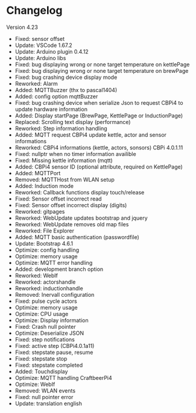 # Changelog

Version 4.23

- Fixed:    sensor offset
- Update:   VSCode 1.67.2
- Update:   Arduino plugin 0.4.12
- Update:   Arduino libs
- Fixed:    bug displaying wrong or none target temperature on kettlePage
- Fixed:    bug displaying wrong or none target temperature on brewPage
- Fixed:    bug crashing device display mode
- Reworked: Alarm
- Added:    MQTTBuzzer (thx to pascal1404)
- Added:    config option mqttBuzzer
- Fixed:    bug crashing device when serialize Json to request CBPi4 to update hardware information
- Added:    Display startPage (BrewPage, KettlePage or InductionPage)
- Replaced: Scrolling text display (performance)
- Reworked: Step information handling
- Added:    MQTT request CBPi4 update kettle, actor and sensor informations
- Reworked: CBPi4 informations (kettle, actors, sonsors) CBPi 4.0.1.11
- Fixed:    nullptr when no timer information availible
- Fixed:    Missing kettle information (mqtt)
- Added:    CBPi4 sensor ID (optional attribute, required on KettlePage)
- Added:    MQTTPort
- Removed:  MQTTHost from WLAN setup
- Added:    Induction mode
- Reworked: Callback functions display touch/release
- Fixed:    Sensor offset incorrect read
- Fixed:    Sensor offset incorrect display (digits)
- Reworked: gitpages
- Reworked: WebUpdate updates bootstrap and jquery
- Reworked: WebUpdate removes old map files
- Reworked: File Explorer
- Added:    MQTT basic authentication (passwordfile)
- Update:   Bootstrap 4.6.1
- Optimize: config handling
- Optimize: memory usage
- Optimize: MQTT error handling
- Added:    development branch option
- Reworked: WebIf
- Reworked: actorshandle
- Reworked: inductionhandle
- Removed:  Inervall configuration
- Fixed:    pulse cycle actors
- Optimize: memory usage
- Optimize: CPU usage
- Optimize: Display information
- Fixed:    Crash null pointer
- Optimize: Deserialize JSON
- Fixed:    step notifications
- Fixed:    active step (CBPi4.0.1a11)
- Fixed:    stepstate pause, resume
- Fixed:    stepstate stop
- Fixed:    stepstate completed
- Added:    Touchdisplay
- Optimize: MQTT handling CraftbeerPi4
- Optimize: WebIf
- Removed:  WLAN events
- Fixed:    null pointer error
- Update:   translation english
